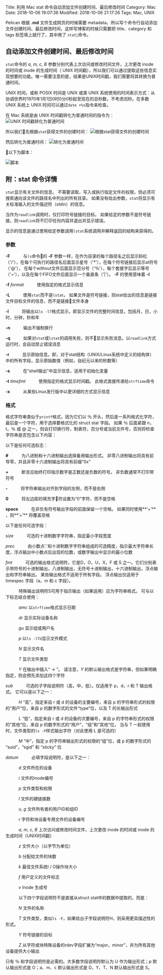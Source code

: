 Title: 利用 Mac stat 命令自动添加文件创建时间、最后修改时间
Category: Mac
Date: 2018-10-06 19:07:36
Modified: 2018-10-06 21:17:26
Tags: Mac, UNIX

Pelican 根据 **.md** 文件生成网页的时候需要 metadata，所以写个命令行自动添加文件创建时间、最后修改时间，这样写博客的时候只需要把 title、category 和 tags 标签填上就行了，其中用了 `stat`命令。

## 自动添加文件创建时间、最后修改时间

`stat`命令的 *a, m, c, B* 参数分别代表上次访问或修改时间文件，上次更改 inode 的时间或 inode 的生成时间（ UNIX 时间戳），所以我们可以通过提取这些信息实现想要的功能。唯一需要注意的是，结果是UNIX时间戳，我们需要将其转换为普通时间。

UNIX 时间，或称 POSIX 时间是 UNIX 或类 UNIX 系统使用的时间表示方式：从协调世界时1970年1月1日0时0分0秒起至现在的总秒数，不考虑闰秒。在多数 UNIX 系统上 UNIX 时间可以通过`date +%s`指令来检查。

在 Mac 系统是由 UNIX 时间戳转化为普通时间的指令为：
![UNIX 时间戳转化为普通时间]({filename}/images/fig7.png)

所以我们先根据`stat`获得文件的创建时间：
![根据stat获得文件的创建时间]({filename}/images/fig8.png)

然后转化为普通时间：
![转化为普通时间]({filename}/images/fig9.png)

以下为脚本：

![脚本]({filename}/images/fig10.png)

## 附：stat 命令详情

`stat`显示有关文件的信息。 不需要读取，写入或执行指定文件的权限，但必须可搜索通向该文件的路径名中列出的所有目录。 如果没有给出参数，`stat`将显示有关标准输入的文件描述符（stdin）的信息。

当作为`readlink`调用时，仅打印符号链接的目标。 如果给定的参数不是符号链接，则`readlink`将不打印任何内容并退出并显示错误。

显示的信息是通过使用给定参数调用`lstat`系统调用并解释返回的结构来获得的。

### 参数

**\-F**&nbsp;&nbsp;&nbsp;&nbsp;&nbsp;&nbsp;&nbsp;&nbsp;&nbsp;&nbsp;&nbsp;与`ls`命令的 **-F** 参数一样，在作为目录的每个路径名之后显示斜杠（'/'），在每个可执行的路径名后面显示星号（'\*'），在每个符号链接后显示at符号（'@'）， 在每个without文件后面显示百分号（'％'），每个套接字后显示等号（'='），以及在每个FIFO文件后面显示一个垂直条（'|'）。 **-F** 的使用意味着 **-l**

**\-f** *format*&nbsp;&nbsp;&nbsp;&nbsp;&nbsp;&nbsp;&nbsp;&nbsp;&nbsp;&nbsp;&nbsp;使用指定的格式显示信息

**\-L**&nbsp;&nbsp;&nbsp;&nbsp;&nbsp;&nbsp;&nbsp;&nbsp;&nbsp;&nbsp;&nbsp;使用`stat`而不是`lstat`。 如果文件是符号链接，则stat给出的信息是链接文件目标文件的信息，而不是链接文件本身

**\-l**&nbsp;&nbsp;&nbsp;&nbsp;&nbsp;&nbsp;&nbsp;&nbsp;&nbsp;&nbsp;&nbsp;将输出以`ls -lT`格式显示，即显示文件的完整时间信息，包括月，日，小时，分钟，秒和年

**\-n**&nbsp;&nbsp;&nbsp;&nbsp;&nbsp;&nbsp;&nbsp;&nbsp;&nbsp;&nbsp;&nbsp;输出不强制换行

**\-q**&nbsp;&nbsp;&nbsp;&nbsp;&nbsp;&nbsp;&nbsp;&nbsp;&nbsp;&nbsp;&nbsp;如果对`stat`或`lstat`的调用失败，则不显示失败消息。以`readlink`方式运行时，会自动禁止错误消息

**\-r**&nbsp;&nbsp;&nbsp;&nbsp;&nbsp;&nbsp;&nbsp;&nbsp;&nbsp;&nbsp;&nbsp;显示原始信息。即，对于stat结构（UNIX/Linux系统中定义的结构体）中的所有字段，显示原始数值（例如，自纪元以来的秒数等）

**\-s**&nbsp;&nbsp;&nbsp;&nbsp;&nbsp;&nbsp;&nbsp;&nbsp;&nbsp;&nbsp;&nbsp;在“shell输出”中显示信息，适用于初始化变量

**\-t** *timefmt*&nbsp;&nbsp;&nbsp;&nbsp;&nbsp;&nbsp;&nbsp;&nbsp;&nbsp;&nbsp;&nbsp;使用指定的格式显示时间戳。 此格式直接传递给`strftime`命令

**\-x**&nbsp;&nbsp;&nbsp;&nbsp;&nbsp;&nbsp;&nbsp;&nbsp;&nbsp;&nbsp;&nbsp;从某些Linux发行版中以更详细的方式显示信息

### 格式

格式字符串类似于`printf`格式，因为它们以 ％ 开头，然后是一系列格式化字符，最后是一个字符，用于选择要格式化的 struct stat 字段。 如果 ％ 后面紧跟 n，t，％ 或 @ 之一，则会打印换行符，制表符，百分号或当前文件号，否则将检查字符串是否包含以下内容：

以下是任何可选标志：

**\#**&nbsp;&nbsp;&nbsp;&nbsp;&nbsp;&nbsp;&nbsp;&nbsp;&nbsp;&nbsp;&nbsp;为八进制和十六进制输出选择备用输出形式。 非零八进制输出将具有前导零，并且非零十六进制输出将具有前缀“0x”

**+**&nbsp;&nbsp;&nbsp;&nbsp;&nbsp;&nbsp;&nbsp;&nbsp;&nbsp;&nbsp;&nbsp;断言应始终打印指示数字是正数还是负数的符号。 非负数通常不打印带符号

**-**&nbsp;&nbsp;&nbsp;&nbsp;&nbsp;&nbsp;&nbsp;&nbsp;&nbsp;&nbsp;&nbsp;将字符串输出对齐到字段的左侧，而不是右侧

**0**&nbsp;&nbsp;&nbsp;&nbsp;&nbsp;&nbsp;&nbsp;&nbsp;&nbsp;&nbsp;&nbsp;将左边距的填充字符设置为“0”字符，而不是空格

**space**&nbsp;&nbsp;&nbsp;&nbsp;&nbsp;&nbsp;&nbsp;&nbsp;&nbsp;&nbsp;&nbsp;在非负有符号输出字段的前面保留一个空格。 如果同时使用**‘+’** ，则**‘+’** 将覆盖空格

以下是任何可选字段：

*size*&nbsp;&nbsp;&nbsp;&nbsp;&nbsp;&nbsp;&nbsp;&nbsp;&nbsp;&nbsp;&nbsp;可选的十进制数字字符串，指定最小字段宽度

*prec*&nbsp;&nbsp;&nbsp;&nbsp;&nbsp;&nbsp;&nbsp;&nbsp;&nbsp;&nbsp;&nbsp;由小数点'.'和十进制数字字符串组成的可选精度，指示最大字符串长度，浮点输出中小数点后出现的位数，或数字输出中显示的最小位数

*fmt*&nbsp;&nbsp;&nbsp;&nbsp;&nbsp;&nbsp;&nbsp;&nbsp;&nbsp;&nbsp;&nbsp;可选的输出格式说明符，它是D，O，U，X，F 或 S 之一。它们分别表示带符号的十进制输出，八进制输出，无符号十进制输出，十六进制输出，浮点输出和字符串输出。 某些输出格式不适用于所有字段。 浮点输出仅适用于 timespec 字段（a，m 和 c 字段）。

&nbsp;&nbsp;&nbsp;&nbsp;&nbsp;&nbsp;&nbsp;&nbsp;&nbsp;&nbsp;&nbsp;特殊输出说明符S可用于指示输出（如果适用）应为字符串格式。 可与以下标志结合使用：

&nbsp;&nbsp;&nbsp;&nbsp;&nbsp;&nbsp;&nbsp;&nbsp;&nbsp;&nbsp;&nbsp;*amc* 以`strftime`格式显示日期

&nbsp;&nbsp;&nbsp;&nbsp;&nbsp;&nbsp;&nbsp;&nbsp;&nbsp;&nbsp;&nbsp;*dr* 显示实际设备名称

&nbsp;&nbsp;&nbsp;&nbsp;&nbsp;&nbsp;&nbsp;&nbsp;&nbsp;&nbsp;&nbsp;*gu* 显示组或用户名

&nbsp;&nbsp;&nbsp;&nbsp;&nbsp;&nbsp;&nbsp;&nbsp;&nbsp;&nbsp;&nbsp;*p* 以`ls -lTd`显示文件模式

&nbsp;&nbsp;&nbsp;&nbsp;&nbsp;&nbsp;&nbsp;&nbsp;&nbsp;&nbsp;&nbsp;*N* 显示文件名

&nbsp;&nbsp;&nbsp;&nbsp;&nbsp;&nbsp;&nbsp;&nbsp;&nbsp;&nbsp;&nbsp;*T* 显示文件类型

&nbsp;&nbsp;&nbsp;&nbsp;&nbsp;&nbsp;&nbsp;&nbsp;&nbsp;&nbsp;&nbsp;*Y* 在输出中插入“ -> ”。 请注意，*Y* 的默认输出格式是字符串，但如果明确指定，则会预先添加这四个字符

*sub*&nbsp;&nbsp;&nbsp;&nbsp;&nbsp;&nbsp;&nbsp;&nbsp;&nbsp;&nbsp;&nbsp;可选的子字段说明符（高，中，低）。仅适用于 p，d，r 和 T 输出格式。 它可以是以下之一：

&nbsp;&nbsp;&nbsp;&nbsp;&nbsp;&nbsp;&nbsp;&nbsp;&nbsp;&nbsp;&nbsp;*H* “高”，指定来自 r 或 d 的设备的主要编号，来自 p 的字符串形式的权限的“用户”位，来自 p 的数字形式的文件“type”位，以及 T 的长输出形式

&nbsp;&nbsp;&nbsp;&nbsp;&nbsp;&nbsp;&nbsp;&nbsp;&nbsp;&nbsp;&nbsp;*L* “低”，指定来自 r 或 d 的设备的次要编号，来自 p 的字符串形式的权限的“其他”位，来自 p 的数字形式的“用户”，“组”和“其他”位， 当与 T 一起使用时，文件类型的`ls -F`样式输出字符（对此使用 L 是可选的）

&nbsp;&nbsp;&nbsp;&nbsp;&nbsp;&nbsp;&nbsp;&nbsp;&nbsp;&nbsp;&nbsp;*M* “中”，指定 p 的字符串输出形式的权限的“组”位，或 p 的数字形式的 “suid”，“sgid” 和 “sticky” 位

*datum*&nbsp;&nbsp;&nbsp;&nbsp;&nbsp;&nbsp;&nbsp;&nbsp;&nbsp;&nbsp;&nbsp;必填字段说明符，是以下之一：

&nbsp;&nbsp;&nbsp;&nbsp;&nbsp;&nbsp;&nbsp;&nbsp;&nbsp;&nbsp;&nbsp;*d* 文件所在的设备

&nbsp;&nbsp;&nbsp;&nbsp;&nbsp;&nbsp;&nbsp;&nbsp;&nbsp;&nbsp;&nbsp;*i* 文件的inode编号

&nbsp;&nbsp;&nbsp;&nbsp;&nbsp;&nbsp;&nbsp;&nbsp;&nbsp;&nbsp;&nbsp;*p* 文件类型和权限

&nbsp;&nbsp;&nbsp;&nbsp;&nbsp;&nbsp;&nbsp;&nbsp;&nbsp;&nbsp;&nbsp;*l* 文件的硬链接数

&nbsp;&nbsp;&nbsp;&nbsp;&nbsp;&nbsp;&nbsp;&nbsp;&nbsp;&nbsp;&nbsp;*u, g* 文件所有者的用户ID和组ID

&nbsp;&nbsp;&nbsp;&nbsp;&nbsp;&nbsp;&nbsp;&nbsp;&nbsp;&nbsp;&nbsp;*r* 字符和块设备专用文件的设备编号

&nbsp;&nbsp;&nbsp;&nbsp;&nbsp;&nbsp;&nbsp;&nbsp;&nbsp;&nbsp;&nbsp;*a, m, c, B* 上次访问或修改时间文件，上次更改 inode 的时间或 inode 的生成时间（UNIX时间戳）

&nbsp;&nbsp;&nbsp;&nbsp;&nbsp;&nbsp;&nbsp;&nbsp;&nbsp;&nbsp;&nbsp;*z* 文件大小（以字节为单位）

&nbsp;&nbsp;&nbsp;&nbsp;&nbsp;&nbsp;&nbsp;&nbsp;&nbsp;&nbsp;&nbsp;*b* 分配给文件的块数

&nbsp;&nbsp;&nbsp;&nbsp;&nbsp;&nbsp;&nbsp;&nbsp;&nbsp;&nbsp;&nbsp;*k* 最佳文件系统I / O操作块大小

&nbsp;&nbsp;&nbsp;&nbsp;&nbsp;&nbsp;&nbsp;&nbsp;&nbsp;&nbsp;&nbsp;*f* 用户定义的文件标志

&nbsp;&nbsp;&nbsp;&nbsp;&nbsp;&nbsp;&nbsp;&nbsp;&nbsp;&nbsp;&nbsp;*v* Inode 生成号

&nbsp;&nbsp;&nbsp;&nbsp;&nbsp;&nbsp;&nbsp;&nbsp;&nbsp;&nbsp;&nbsp;以下四个字段说明符不是直接从struct stat中的数据中提取的，而是：

&nbsp;&nbsp;&nbsp;&nbsp;&nbsp;&nbsp;&nbsp;&nbsp;&nbsp;&nbsp;&nbsp;*N* 文件的名称

&nbsp;&nbsp;&nbsp;&nbsp;&nbsp;&nbsp;&nbsp;&nbsp;&nbsp;&nbsp;&nbsp;*T* 文件类型，类似`ls -F`，如果给出子字段说明符H，则采用更具描述性的形式。

&nbsp;&nbsp;&nbsp;&nbsp;&nbsp;&nbsp;&nbsp;&nbsp;&nbsp;&nbsp;&nbsp;*Y* 符号链接的目标

&nbsp;&nbsp;&nbsp;&nbsp;&nbsp;&nbsp;&nbsp;&nbsp;&nbsp;&nbsp;&nbsp;*Z* 从字符或块特殊设备的rdev字段扩展为“major，minor”，并为所有其他设备提供大小输出

只有 ％ 和字段说明符是必需的。大多数字段说明符默认为 U 作为输出形式；p 默认输出形式是 O；a、m、c 默认输出形式是 D，Y、T、N 默认输出形式是 S。
